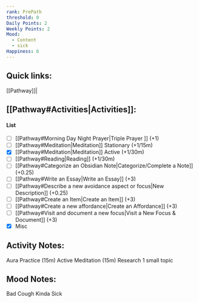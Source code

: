 ```yaml
---
rank: PrePath
threshold: 0
Daily Points: 2
Weekly Points: 2
Mood:
  - Content
  - sick
Happiness: 6
---
```

## Quick links:
[[Pathway]]|
## [[Pathway#Activities|Activities]]:
#### List
- [ ] [[Pathway#Morning Day Night Prayer|Triple Prayer ]] (+1)
- [ ] [[Pathway#Meditation|Meditation]] Stationary (+1/15m)
- [x] [[Pathway#Meditation|Meditation]] Active (+1/30m)
- [ ] [[Pathway#Reading|Reading]] (+1/30m)
- [ ] [[Pathway#Categorize an Obsidian Note|Categorize/Complete a Note]] (+0.25)
- [ ] [[Pathway#Write an Essay|Write an Essay]] (+3)
- [ ] [[Pathway#Describe a new avoidance aspect or focus|New Description]] (+0.25)
- [ ] [[Pathway#Create an Item|Create an Item]] (+3)
- [ ] [[Pathway#Create a new affordance|Create an Affordance]] (+3)
- [ ] [[Pathway#Visit and document a new focus|Visit a New Focus & Document]] (+3)
- [x] Misc

## Activity Notes:
Aura Practice (15m)
Active Meditation (15m)
Research 1 small topic 
## Mood Notes:
Bad Cough
Kinda Sick
